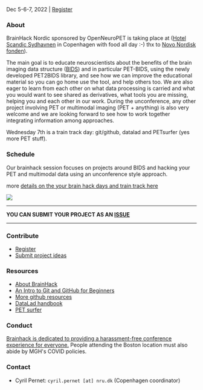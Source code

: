 Dec 5-6-7, 2022 | [Register](https://forms.gle/T81WSzi2GdPFd8CQ9)

### About

BrainHack Nordic sponsored by OpenNeuroPET is taking place at ([Hotel Scandic Sydhavnen](https://github.com/openneuropet/outreach/blob/main/Brainhack-Nordic2021/location.md) in Copenhagen with food all day :-) thx to [Novo Nordisk fonden](https://novonordiskfonden.dk/en/)).

The main goal is to educate neuroscientists about the benefits of the brain imaging data structure ([BIDS](https://bids.neuroimaging.io/)) and in particular PET-BIDS, using the newly developed PET2BIDS library, and see how we can improve the educational material so you can go home use the tool, and help others too. We are also eager to learn from each other on what data processing is carried and what you would want to see shared as derivatives, what tools you are missing, helping you and each other in our work. During the unconference, any other project involving PET or multimodal imaging (PET + anything) is also very welcome and we are looking forward to see how to work together integrating information among approaches.

Wednesday 7th is a train track day: git/github, datalad and PETsurfer (yes more PET stuff).  

### Schedule

Our brainhack session focuses on projects around BIDS and hacking your PET and multimodal data using an unconference style approach.

more [details on the your brain hack days and train track here](https://github.com/openneuropet/outreach/edit/main/Brainhack-Nordic2022/)

<img src="https://raw.githubusercontent.com/openneuropet/brainhack/gh-pages/images/braindk_small.png">

----------------------------------------------------------------------------------------------------
   **YOU CAN SUBMIT YOUR PROJECT AS AN [ISSUE](https://github.com/openneuropet/outreach/issues/new/choose)**

----------------------------------------------------------------------------------------------------    

### Contribute

- [Register](https://forms.gle/M9QMk2dtguJLmFJB7)
- [Submit project ideas](https://github.com/openneuropet/outreach/issues/new?assignees=&labels=&template=brainhack-.md&title=%5BBrainHack%5D)

### Resources

- [About BrainHack](https://brainhack.org/about.html)
- [An Intro to Git and GitHub for Beginners](https://product.hubspot.com/blog/git-and-github-tutorial-for-beginners)
- [More github resources](https://guides.github.com/)
- [DataLad handbook](http://handbook.datalad.org/en/latest/)
- [PET surfer](https://surfer.nmr.mgh.harvard.edu/fswiki/PetSurfer)

### Conduct

[Brainhack is dedicated to providing a harassment-free conference experience for everyone.](https://brainhack.org/code-of-conduct.html)  People attending the Boston location must also abide by MGH's COVID policies.

### Contact

- Cyril Pernet: `cyril.pernet [at] nru.dk` (Copenhagen coordinator)
